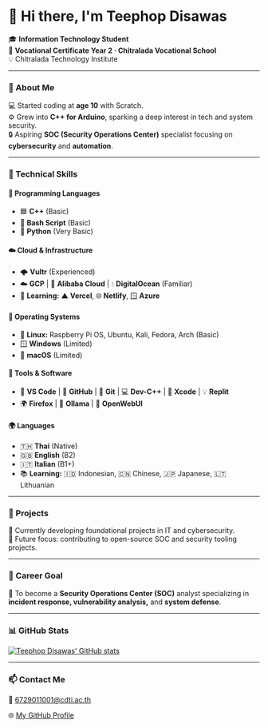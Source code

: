 # 👋 Hi there, I'm Teephop Disawas  

🎓 **Information Technology Student**  
🏫 **Vocational Certificate Year 2 · Chitralada Vocational School**  
💡 Chitralada Technology Institute  

---

### 🌱 About Me  
💻 Started coding at **age 10** with Scratch.  
⚙️ Grew into **C++ for Arduino**, sparking a deep interest in tech and system security.  
🔒 Aspiring **SOC (Security Operations Center)** specialist focusing on **cybersecurity** and **automation**.

---

### 🧠 Technical Skills

#### 💾 Programming Languages  
- 🟦 **C++** (Basic)  
- 🐚 **Bash Script** (Basic)  
- 🐍 **Python** (Very Basic)

#### ☁️ Cloud & Infrastructure  
- 🌩️ **Vultr** (Experienced)  
- ☁️ **GCP** | 🐉 **Alibaba Cloud** | 💧 **DigitalOcean** (Familiar)  
- 🚀 **Learning:** ▲ **Vercel**, 🌐 **Netlify**, 🪟 **Azure**

#### 🧩 Operating Systems  
- 🐧 **Linux:** Raspberry Pi OS, Ubuntu, Kali, Fedora, Arch (Basic)  
- 🪟 **Windows** (Limited)  
- 🍎 **macOS** (Limited)

#### 🔧 Tools & Software  
- 🧠 **VS Code** | 🐙 **GitHub** | 🔧 **Git** | 💻 **Dev-C++** | 🍏 **Xcode** | 💡 **Replit**  
- 🌍 **Firefox** | 🦙 **Ollama** | 🤖 **OpenWebUI**

#### 🌍 Languages  
- 🇹🇭 **Thai** (Native)  
- 🇬🇧 **English** (B2)  
- 🇮🇹 **Italian** (B1+)  
- 📚 **Learning:** 🇮🇩 Indonesian, 🇨🇳 Chinese, 🇯🇵 Japanese, 🇱🇹 Lithuanian  

---

### 🚀 Projects  
🧱 Currently developing foundational projects in IT and cybersecurity.  
🎯 Future focus: contributing to open-source SOC and security tooling projects.  

---

### 🧭 Career Goal  
🔐 To become a **Security Operations Center (SOC)** analyst specializing in **incident response, vulnerability analysis,** and **system defense**.  

---

### 📊 GitHub Stats  
[![Teephop Disawas' GitHub stats](https://github-readme-stats.vercel.app/api?username=teephopdisawas&show_icons=true&theme=tokyonight)](https://github.com/teephopdisawas)

---

### 📫 Contact Me  
📧 [6729011001@cdti.ac.th](mailto:6729011001@cdti.ac.th)  

🌐 [My GitHub Profile](https://github.com/teephopdisawas)
